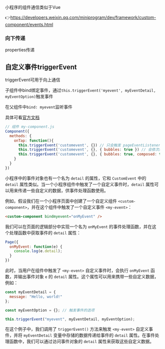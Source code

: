 小程序的组件通信类似于Vue

👉https://developers.weixin.qq.com/miniprogram/dev/framework/custom-component/events.html

### 向下传递

properties传递

## 自定义事件triggerEvent

triggerEvent可用于向上通信

子组件中bind绑定事件，通过`this.triggerEvent('myevent', myEventDetail, myEventOption)`触发事件

在父组件中`bind: myevent`监听事件

具体可看[官方文档](https://developers.weixin.qq.com/miniprogram/dev/framework/custom-component/events.html)

```js
// 组件 my-component.js
Component({
  methods: {
    onTap: function(){
      this.triggerEvent('customevent', {}) // 只会触发 pageEventListener2
      this.triggerEvent('customevent', {}, { bubbles: true }) // 会依次触发 pageEventListener2 、 pageEventListener1
      this.triggerEvent('customevent', {}, { bubbles: true, composed: true }) // 会依次触发 pageEventListener2 、 anotherEventListener 、 pageEventListener1
    }
  }
})
```





小程序中的事件对象也有一个名为 `detail` 的属性，它和 `CustomEvent` 中的 `detail` 属性类似。当一个小程序组件中触发了一个自定义事件时，`detail` 属性可以用来传递一些自定义的数据，供事件处理函数使用。

例如，假设我们在一个小程序页面中创建了一个自定义组件 `<custom-component>`，并在这个组件中触发了一个自定义事件 `<my-event>`：

```html
<custom-component bindmyevent="onMyEvent" />
```

我们可以在页面的逻辑部分中实现一个名为 `onMyEvent` 的事件处理函数，并在这个处理函数中获取事件的 `detail` 属性：

```js
Page({
  onMyEvent: function(e) {
    console.log(e.detail);
  }
})
```

此时，当用户在组件中触发了 `<my-event>` 自定义事件时，会执行 `onMyEvent` 函数，并输出事件对象 `e` 的 `detail` 属性。这个属性可以用来携带一些自定义数据，例如：

```js
const myEventDetail = {
  message: "Hello, world!"
};

const myEventOption = {}; // 触发事件的选项

this.triggerEvent("myevent", myEventDetail, myEventOption);
```

在这个例子中，我们调用了 `triggerEvent()` 方法来触发 `<my-event>` 自定义事件，并将 `myEventDetail` 变量中存储的数据传递给事件的 `detail` 属性。在事件处理函数中，我们可以通过访问事件对象的 `detail` 属性来获取这些自定义数据。
